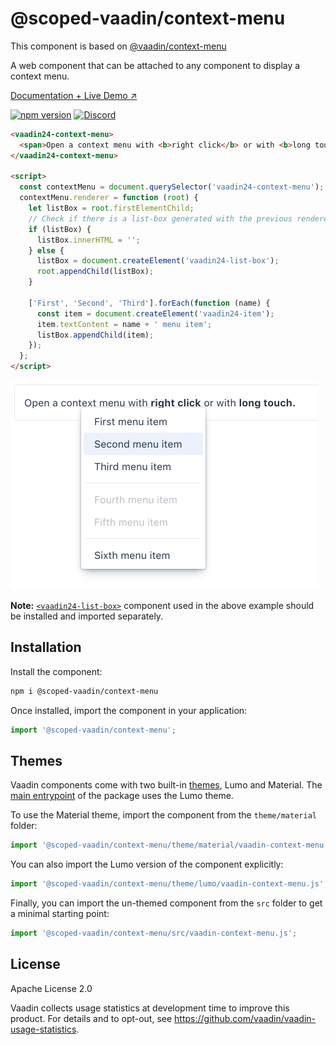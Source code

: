 # @scoped-vaadin/context-menu

This component is based on [@vaadin/context-menu](https://www.npmjs.com/package/@vaadin/context-menu)

A web component that can be attached to any component to display a context menu.

[Documentation + Live Demo ↗](https://vaadin.com/docs/latest/components/context-menu)

[![npm version](https://badgen.net/npm/v/@scoped-vaadin/context-menu)](https://www.npmjs.com/package/@scoped-vaadin/context-menu)
[![Discord](https://img.shields.io/discord/732335336448852018?label=discord)](https://discord.gg/PHmkCKC)

```html
<vaadin24-context-menu>
  <span>Open a context menu with <b>right click</b> or with <b>long touch.</b></span>
</vaadin24-context-menu>

<script>
  const contextMenu = document.querySelector('vaadin24-context-menu');
  contextMenu.renderer = function (root) {
    let listBox = root.firstElementChild;
    // Check if there is a list-box generated with the previous renderer call to update its content instead of recreation
    if (listBox) {
      listBox.innerHTML = '';
    } else {
      listBox = document.createElement('vaadin24-list-box');
      root.appendChild(listBox);
    }

    ['First', 'Second', 'Third'].forEach(function (name) {
      const item = document.createElement('vaadin24-item');
      item.textContent = name + ' menu item';
      listBox.appendChild(item);
    });
  };
</script>
```

[<img src="https://raw.githubusercontent.com/vaadin/web-components/main/packages/context-menu/screenshot.png" width="493" alt="Screenshot of vaadin-context-menu">](https://vaadin.com/docs/latest/components/context-menu)

**Note:** [`<vaadin24-list-box>`](https://github.com/vaadin/vaadin-list-box) component used in the above example should be installed and imported separately.

## Installation

Install the component:

```sh
npm i @scoped-vaadin/context-menu
```

Once installed, import the component in your application:

```js
import '@scoped-vaadin/context-menu';
```

## Themes

Vaadin components come with two built-in [themes](https://vaadin.com/docs/latest/styling), Lumo and Material.
The [main entrypoint](https://github.com/vaadin/web-components/blob/main/packages/context-menu/vaadin-context-menu.js) of the package uses the Lumo theme.

To use the Material theme, import the component from the `theme/material` folder:

```js
import '@scoped-vaadin/context-menu/theme/material/vaadin-context-menu.js';
```

You can also import the Lumo version of the component explicitly:

```js
import '@scoped-vaadin/context-menu/theme/lumo/vaadin-context-menu.js';
```

Finally, you can import the un-themed component from the `src` folder to get a minimal starting point:

```js
import '@scoped-vaadin/context-menu/src/vaadin-context-menu.js';
```

## License

Apache License 2.0

Vaadin collects usage statistics at development time to improve this product.
For details and to opt-out, see https://github.com/vaadin/vaadin-usage-statistics.
